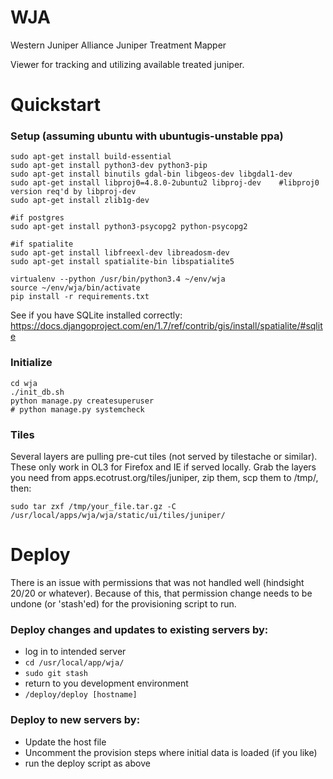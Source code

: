 WJA
===

Western Juniper Alliance Juniper Treatment Mapper

Viewer for tracking and utilizing available treated juniper.

# Quickstart

### Setup (assuming ubuntu with ubuntugis-unstable ppa)

    sudo apt-get install build-essential 
    sudo apt-get install python3-dev python3-pip 
    sudo apt-get install binutils gdal-bin libgeos-dev libgdal1-dev 
    sudo apt-get install libproj0=4.8.0-2ubuntu2 libproj-dev    #libproj0 version req'd by libproj-dev
    sudo apt-get install zlib1g-dev 

    #if postgres
    sudo apt-get install python3-psycopg2 python-psycopg2   
    
    #if spatialite
    sudo apt-get install libfreexl-dev libreadosm-dev       
    sudo apt-get install spatialite-bin libspatialite5

    virtualenv --python /usr/bin/python3.4 ~/env/wja
    source ~/env/wja/bin/activate
    pip install -r requirements.txt

See if you have SQLite installed correctly:
https://docs.djangoproject.com/en/1.7/ref/contrib/gis/install/spatialite/#sqlite

### Initialize

    cd wja
    ./init_db.sh
    python manage.py createsuperuser
    # python manage.py systemcheck
    
### Tiles
Several layers are pulling pre-cut tiles (not served by tilestache or similar). These only work in OL3 for Firefox and IE if served locally. Grab the layers you need from apps.ecotrust.org/tiles/juniper, zip them, scp them to /tmp/, then:
    
    sudo tar zxf /tmp/your_file.tar.gz -C /usr/local/apps/wja/wja/static/ui/tiles/juniper/
    
# Deploy

There is an issue with permissions that was not handled well (hindsight 20/20 or whatever). Because of this, that permission change needs to be undone (or 'stash'ed) for the provisioning script to run.

### Deploy changes and updates to existing servers by:
* log in to intended server
* `cd /usr/local/app/wja/`
* `sudo git stash`
* return to you development environment
* `/deploy/deploy [hostname]`

### Deploy to new servers by:
 * Update the host file
 * Uncomment the provision steps where initial data is loaded (if you like)
 * run the deploy script as above
